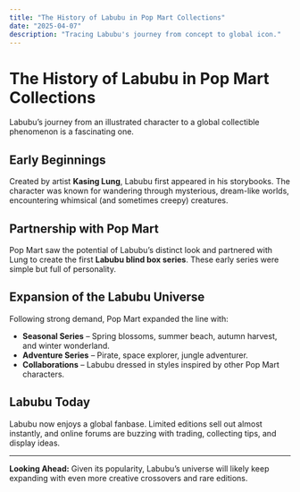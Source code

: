 ```yaml
---
title: "The History of Labubu in Pop Mart Collections"
date: "2025-04-07"
description: "Tracing Labubu's journey from concept to global icon."
---
```


# The History of Labubu in Pop Mart Collections

Labubu’s journey from an illustrated character to a global collectible phenomenon is a fascinating one.

## Early Beginnings

Created by artist **Kasing Lung**, Labubu first appeared in his storybooks. The character was known for wandering through mysterious, dream-like worlds, encountering whimsical (and sometimes creepy) creatures.

## Partnership with Pop Mart

Pop Mart saw the potential of Labubu’s distinct look and partnered with Lung to create the first **Labubu blind box series**. These early series were simple but full of personality.

## Expansion of the Labubu Universe

Following strong demand, Pop Mart expanded the line with:
- **Seasonal Series** – Spring blossoms, summer beach, autumn harvest, and winter wonderland.
- **Adventure Series** – Pirate, space explorer, jungle adventurer.
- **Collaborations** – Labubu dressed in styles inspired by other Pop Mart characters.

## Labubu Today

Labubu now enjoys a global fanbase. Limited editions sell out almost instantly, and online forums are buzzing with trading, collecting tips, and display ideas.

---

**Looking Ahead:** Given its popularity, Labubu’s universe will likely keep expanding with even more creative crossovers and rare editions.
